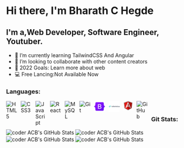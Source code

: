 # Hi there, I'm Bharath C Hegde 

## I'm a,Web Developer, Software Engineer, Youtuber.

- 🌱 I’m currently learning TailwindCSS And Angular
- 👯 I’m looking to collaborate with other content creators
- 🥅 2022 Goals: Learn more about web
- 💻 Free Lancing:Not Available Now 


### Languages:


<img align="left" alt="HTML5" width="30px" src="https://cdn.jsdelivr.net/gh/devicons/devicon/icons/html5/html5-original.svg" style="padding-right:10px;" />
<img align="left" alt="CSS3" width="30px" src="https://cdn.jsdelivr.net/gh/devicons/devicon/icons/css3/css3-original.svg" style="padding-right:10px;" />
<img align="left" alt="JavaScript" width="30px" src="https://cdn.jsdelivr.net/gh/devicons/devicon/icons/javascript/javascript-original.svg" style="padding-right:10px;" />
<img align="left" alt="React" width="30px" src="https://cdn.jsdelivr.net/gh/devicons/devicon/icons/react/react-original.svg" style="padding-right:10px;" />
<img align="left" alt="MySQL" width="30px" src="https://cdn.jsdelivr.net/gh/devicons/devicon/icons/mysql/mysql-original.svg" style="padding-right:10px;" />
<img align="left" alt="Git" width="30px" src="https://cdn.jsdelivr.net/gh/devicons/devicon/icons/git/git-original.svg" style="padding-right:10px;" />
<img align="left" alt="Bootstrap" width="30px" src="https://github.com/devicons/devicon/blob/master/icons/bootstrap/bootstrap-original.svg" style="padding-right:10px;" />
<img align="left" alt="TailwindCss" width="30px" src="https://github.com/devicons/devicon/blob/master/icons/tailwindcss/tailwindcss-original-wordmark.svg" style="padding-right:10px;" />
<img align="left" alt="Angular" width="26px" src="https://github.com/devicons/devicon/blob/master/icons/angularjs/angularjs-original.svg" style="padding-right:10px;" />
<img align="left" alt="GitHub" width="30px" src="https://user-images.githubusercontent.com/3369400/139447912-e0f43f33-6d9f-45f8-be46-2df5bbc91289.png" style="padding-right:10px;" /><br/>


### Git Stats:
 <img align="center" alt="coder ACB's GitHub Stats" src="https://github-readme-streak-stats.herokuapp.com/?user=acb123web&theme=dark&hide_border=false"/>
 <img align="center" alt="coder ACB's GitHub Stats" src="https://github-readme-stats.vercel.app/api?username=acb123web&theme=dark&show_icons=true&hide_border=false"/>
  <img align="center" alt="coder ACB's GitHub Stats" src="https://github-readme-stats.vercel.app/api/top-langs/?username=acb123web&theme=dark&show_icons=true&hide_border=false"/>
  <img align="center" alt="coder ACB's GitHub Stats" src="https://activity-graph.herokuapp.com/graph?username=acb123web&theme=react-dark&show_icons=true&hide_border=false"/>


[website]: https://acbresume.000webhostapp.com/
[youtube]: https://www.youtube.com/channel/UC2-M285foDugCO0f1hsyaaQ
